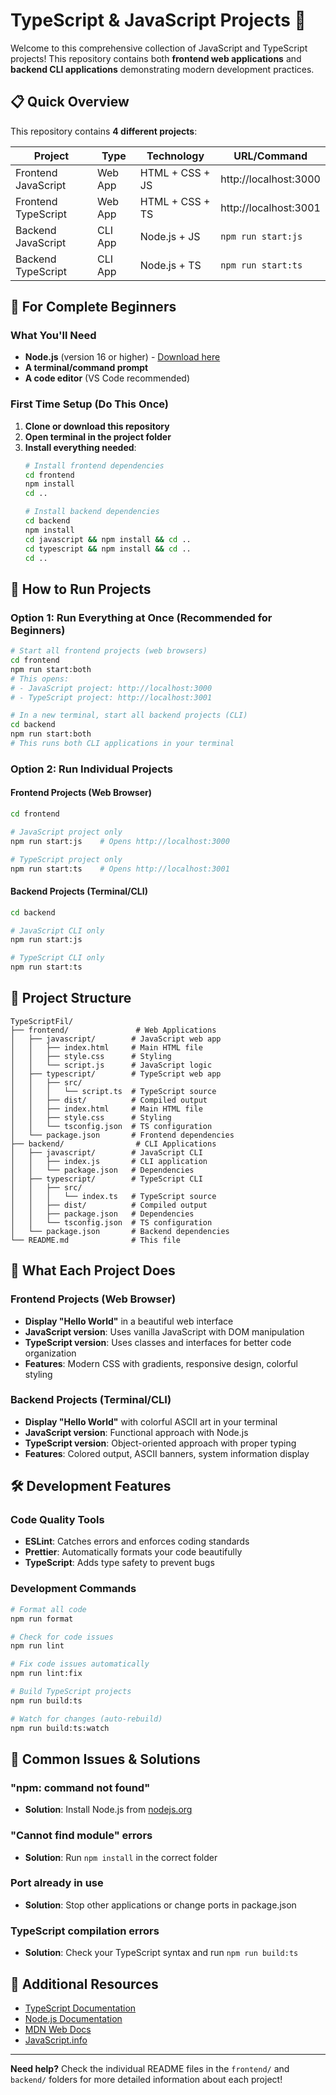 # TypeScript & JavaScript Projects 🚀

Welcome to this comprehensive collection of JavaScript and TypeScript projects! This repository contains both **frontend web applications** and **backend CLI applications** demonstrating modern development practices.

## 📋 Quick Overview

This repository contains **4 different projects**:

| Project | Type | Technology | URL/Command |
|---------|------|------------|-------------|
| Frontend JavaScript | Web App | HTML + CSS + JS | http://localhost:3000 |
| Frontend TypeScript | Web App | HTML + CSS + TS | http://localhost:3001 |
| Backend JavaScript | CLI App | Node.js + JS | `npm run start:js` |
| Backend TypeScript | CLI App | Node.js + TS | `npm run start:ts` |

## 🎯 For Complete Beginners

### What You'll Need
- **Node.js** (version 16 or higher) - [Download here](https://nodejs.org/)
- **A terminal/command prompt**
- **A code editor** (VS Code recommended)

### First Time Setup (Do This Once)

1. **Clone or download this repository**
2. **Open terminal in the project folder**
3. **Install everything needed**:
   ```bash
   # Install frontend dependencies
   cd frontend
   npm install
   cd ..
   
   # Install backend dependencies  
   cd backend
   npm install
   cd javascript && npm install && cd ..
   cd typescript && npm install && cd ..
   cd ..
   ```

## 🚀 How to Run Projects

### Option 1: Run Everything at Once (Recommended for Beginners)

```bash
# Start all frontend projects (web browsers)
cd frontend
npm run start:both
# This opens:
# - JavaScript project: http://localhost:3000
# - TypeScript project: http://localhost:3001

# In a new terminal, start all backend projects (CLI)
cd backend  
npm run start:both
# This runs both CLI applications in your terminal
```

### Option 2: Run Individual Projects

#### Frontend Projects (Web Browser)
```bash
cd frontend

# JavaScript project only
npm run start:js    # Opens http://localhost:3000

# TypeScript project only  
npm run start:ts    # Opens http://localhost:3001
```

#### Backend Projects (Terminal/CLI)
```bash
cd backend

# JavaScript CLI only
npm run start:js

# TypeScript CLI only
npm run start:ts
```

## 📁 Project Structure

```
TypeScriptFil/
├── frontend/               # Web Applications
│   ├── javascript/        # JavaScript web app
│   │   ├── index.html     # Main HTML file
│   │   ├── style.css      # Styling
│   │   └── script.js      # JavaScript logic
│   ├── typescript/        # TypeScript web app
│   │   ├── src/
│   │   │   └── script.ts  # TypeScript source
│   │   ├── dist/          # Compiled output
│   │   ├── index.html     # Main HTML file
│   │   ├── style.css      # Styling
│   │   └── tsconfig.json  # TS configuration
│   └── package.json       # Frontend dependencies
├── backend/                # CLI Applications
│   ├── javascript/        # JavaScript CLI
│   │   ├── index.js       # CLI application
│   │   └── package.json   # Dependencies
│   ├── typescript/        # TypeScript CLI
│   │   ├── src/
│   │   │   └── index.ts   # TypeScript source
│   │   ├── dist/          # Compiled output
│   │   ├── package.json   # Dependencies
│   │   └── tsconfig.json  # TS configuration
│   └── package.json       # Backend dependencies
└── README.md              # This file
```

## 🎨 What Each Project Does

### Frontend Projects (Web Browser)
- **Display "Hello World"** in a beautiful web interface
- **JavaScript version**: Uses vanilla JavaScript with DOM manipulation
- **TypeScript version**: Uses classes and interfaces for better code organization
- **Features**: Modern CSS with gradients, responsive design, colorful styling

### Backend Projects (Terminal/CLI)
- **Display "Hello World"** with colorful ASCII art in your terminal
- **JavaScript version**: Functional approach with Node.js
- **TypeScript version**: Object-oriented approach with proper typing
- **Features**: Colored output, ASCII banners, system information display

## 🛠️ Development Features

### Code Quality Tools
- **ESLint**: Catches errors and enforces coding standards
- **Prettier**: Automatically formats your code beautifully
- **TypeScript**: Adds type safety to prevent bugs

### Development Commands
```bash
# Format all code
npm run format

# Check for code issues
npm run lint

# Fix code issues automatically
npm run lint:fix

# Build TypeScript projects
npm run build:ts

# Watch for changes (auto-rebuild)
npm run build:ts:watch
```

## 🔧 Common Issues & Solutions

### "npm: command not found"
- **Solution**: Install Node.js from [nodejs.org](https://nodejs.org/)

### "Cannot find module" errors
- **Solution**: Run `npm install` in the correct folder

### Port already in use
- **Solution**: Stop other applications or change ports in package.json

### TypeScript compilation errors
- **Solution**: Check your TypeScript syntax and run `npm run build:ts`

## 📖 Additional Resources

- [TypeScript Documentation](https://www.typescriptlang.org/docs/)
- [Node.js Documentation](https://nodejs.org/docs/)
- [MDN Web Docs](https://developer.mozilla.org/)
- [JavaScript.info](https://javascript.info/)

---

**Need help?** Check the individual README files in the `frontend/` and `backend/` folders for more detailed information about each project!
